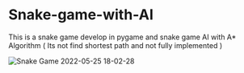 # Snake-game-with-AI
This is a snake game develop in pygame and snake game AI with A* Algorithm ( Its not find shortest path and not fully implemented )

![Snake Game 2022-05-25 18-02-28](https://user-images.githubusercontent.com/48551992/170267314-447499e7-84e3-444f-9b76-5955a9c19937.gif)

